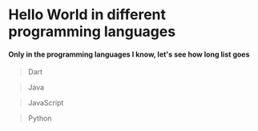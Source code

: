 # **Hello World** in different programming languages

#### Only in the programming languages I know, let's see how long list goes

> Dart

> Java

> JavaScript

> Python




